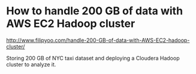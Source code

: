 # How to handle 200 GB of data with AWS EC2 Hadoop cluster
http://www.filipyoo.com/handle-200-GB-of-data-with-AWS-EC2-hadoop-cluster/  

Storing 200 GB of NYC taxi dataset and deploying a Cloudera Hadoop cluster to analyze it.
